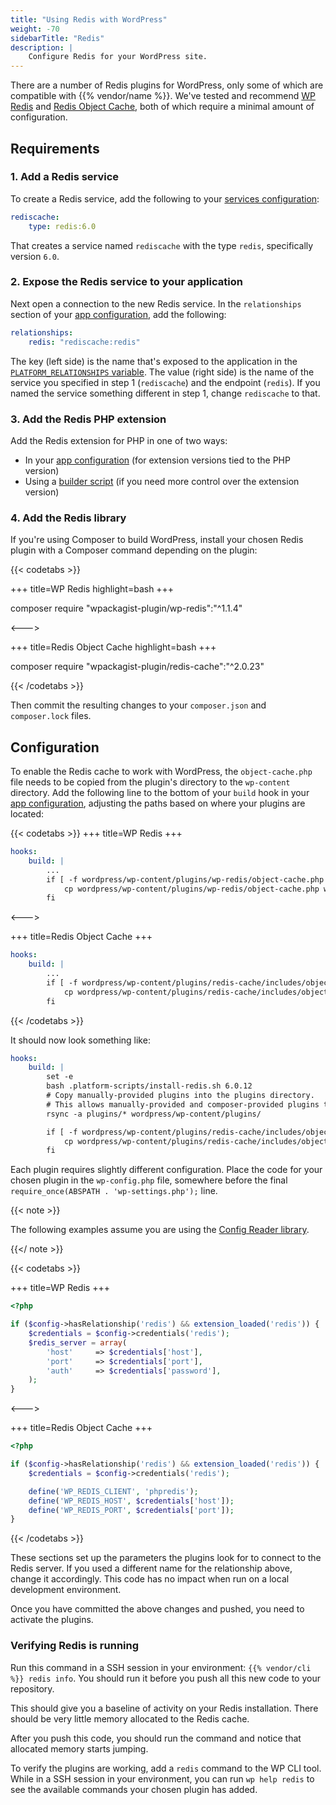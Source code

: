 ```yaml
---
title: "Using Redis with WordPress"
weight: -70
sidebarTitle: "Redis"
description: |
    Configure Redis for your WordPress site.
---
```


There are a number of Redis plugins for WordPress, only some of which are compatible with {{% vendor/name %}}.
We've tested and recommend [WP Redis](https://wordpress.org/plugins/wp-redis/)
and [Redis Object Cache](https://wordpress.org/plugins/redis-cache/),
both of which require a minimal amount of configuration.

## Requirements

### 1. Add a Redis service

To create a Redis service, add the following to your [services configuration](../../add-services/_index.md):

```yaml {configFile="services"}
rediscache:
    type: redis:6.0
```

That creates a service named `rediscache` with the type `redis`, specifically version `6.0`.

### 2. Expose the Redis service to your application

Next open a connection to the new Redis service.
In the `relationships` section of your [app configuration](../../create-apps/_index.md),
add the following:

```yaml {configFile="app"}
relationships:
    redis: "rediscache:redis"
```

The key (left side) is the name that's exposed to the application in the [`PLATFORM_RELATIONSHIPS` variable](../../development/variables/use-variables.md#use-provided-variables).
The value (right side) is the name of the service you specified in step 1 (`rediscache`) and the endpoint (`redis`).
If you named the service something different in step 1, change `rediscache` to that.

### 3. Add the Redis PHP extension

Add the Redis extension for PHP in one of two ways:

*   In your [app configuration](/create-apps/app-reference/single-runtime-image.md#extensions) (for extension versions tied to the PHP version)
*   Using a [builder script](../../languages/php/redis.md) (if you need more control over the extension version)

### 4. Add the Redis library

If you're using Composer to build WordPress,
install your chosen Redis plugin with a Composer command depending on the plugin:

{{< codetabs >}}

\+++
title=WP Redis
highlight=bash
\+++

composer require "wpackagist-plugin/wp-redis":"^1.1.4"

<--->

\+++
title=Redis Object Cache
highlight=bash
\+++

composer require "wpackagist-plugin/redis-cache":"^2.0.23"

{{< /codetabs >}}

Then commit the resulting changes to your `composer.json` and `composer.lock` files.

## Configuration

To enable the Redis cache to work with WordPress,
the `object-cache.php` file needs to be copied from the plugin's directory to the `wp-content` directory.
Add the following line to the bottom of your `build` hook in your [app configuration](/create-apps/app-reference/single-runtime-image.md#hooks),
adjusting the paths based on where your plugins are located:

{{< codetabs >}}
\+++
title=WP Redis
\+++

```yaml {configFile="app"}
hooks:
    build: |
        ...
        if [ -f wordpress/wp-content/plugins/wp-redis/object-cache.php ]; then
            cp wordpress/wp-content/plugins/wp-redis/object-cache.php wordpress/wp-content/object-cache.php
        fi
```

<--->

\+++
title=Redis Object Cache
\+++

```yaml {configFile="app"}
hooks:
    build: |
        ...
        if [ -f wordpress/wp-content/plugins/redis-cache/includes/object-cache.php ]; then
            cp wordpress/wp-content/plugins/redis-cache/includes/object-cache.php wordpress/wp-content/object-cache.php
        fi
```

{{< /codetabs >}}

It should now look something like:

```yaml {configFile="app"}
hooks:
    build: |
        set -e
        bash .platform-scripts/install-redis.sh 6.0.12
        # Copy manually-provided plugins into the plugins directory.
        # This allows manually-provided and composer-provided plugins to coexist.
        rsync -a plugins/* wordpress/wp-content/plugins/

        if [ -f wordpress/wp-content/plugins/redis-cache/includes/object-cache.php ]; then
            cp wordpress/wp-content/plugins/redis-cache/includes/object-cache.php wordpress/wp-content/object-cache.php
        fi
```

Each plugin requires slightly different configuration.
Place the code for your chosen plugin in the `wp-config.php` file,
somewhere before the final `require_once(ABSPATH . 'wp-settings.php');` line.

{{< note >}}

The following examples assume you are using the [Config Reader library](../../development/variables/use-variables.md#access-variables-in-your-app).

{{\</ note >}}

{{< codetabs >}}

\+++
title=WP Redis
\+++

```php {location="wp-config.php"}
<?php

if ($config->hasRelationship('redis') && extension_loaded('redis')) {
    $credentials = $config->credentials('redis');
    $redis_server = array(
        'host'     => $credentials['host'],
        'port'     => $credentials['port'],
        'auth'     => $credentials['password'],
    );
}
```

<--->

\+++
title=Redis Object Cache
\+++

```php {location="wp-config.php"}
<?php

if ($config->hasRelationship('redis') && extension_loaded('redis')) {
    $credentials = $config->credentials('redis');

    define('WP_REDIS_CLIENT', 'phpredis');
    define('WP_REDIS_HOST', $credentials['host']);
    define('WP_REDIS_PORT', $credentials['port']);
}
```

{{< /codetabs >}}

These sections set up the parameters the plugins look for to connect to the Redis server.
If you used a different name for the relationship above, change it accordingly.
This code has no impact when run on a local development environment.

Once you have committed the above changes and pushed, you need to activate the plugins.

### Verifying Redis is running

Run this command in a SSH session in your environment: `{{% vendor/cli %}} redis info`.
You should run it before you push all this new code to your repository.

This should give you a baseline of activity on your Redis installation.
There should be very little memory allocated to the Redis cache.

After you push this code, you should run the command and notice that allocated memory starts jumping.

To verify the plugins are working, add a `redis` command to the WP CLI tool.
While in a SSH session in your environment,
you can run `wp help redis` to see the available commands your chosen plugin has added.
